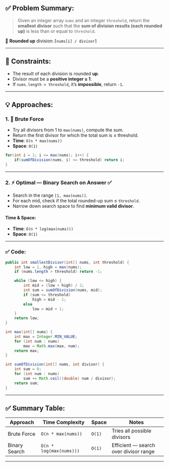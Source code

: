## ✅ Problem Summary:

> Given an integer array `nums` and an integer `threshold`, return the **smallest divisor** such that the **sum of division results (each rounded up)** is less than or equal to `threshold`.

🔸 **Rounded up** division: ⌈`nums[i] / divisor`⌉

---

## 🔎 Constraints:

* The result of each division is rounded **up**.
* Divisor must be a **positive integer ≥ 1**.
* If `nums.length > threshold`, it’s **impossible**, return `-1`.

---

## 💡 Approaches:

### 1. 🐢 Brute Force

* Try all divisors from 1 to `max(nums)`, compute the sum.
* Return the first divisor for which the total sum is ≤ threshold.
* **Time**: `O(n * max(nums))`
* **Space**: `O(1)`

```java
for(int i = 1; i <= max(nums); i++) {
    if(sumOfDivision(nums, i) <= threshold) return i;
}
```

---

### 2. ⚡ Optimal — Binary Search on Answer ✅

* Search in the range `[1, max(nums)]`.
* For each mid, check if the total rounded-up sum ≤ `threshold`.
* Narrow down search space to find **minimum valid divisor**.

#### Time & Space:

* **Time**: `O(n * log(max(nums)))`
* **Space**: `O(1)`

---

### ✅ Code:

```java
public int smallestDivisor(int[] nums, int threshold) {
    int low = 1, high = max(nums);
    if (nums.length > threshold) return -1;

    while (low <= high) {
        int mid = (low + high) / 2;
        int sum = sumOfDivision(nums, mid);
        if (sum <= threshold)
            high = mid - 1;
        else
            low = mid + 1;
    }
    return low;
}

int max(int[] nums) {
    int max = Integer.MIN_VALUE;
    for (int num : nums)
        max = Math.max(max, num);
    return max;
}

int sumOfDivision(int[] nums, int divisor) {
    int sum = 0;
    for (int num : nums)
        sum += Math.ceil((double) num / divisor);
    return sum;
}
```

---

## ✅ Summary Table:

| Approach      | Time Complexity         | Space  | Notes                                 |
| ------------- | ----------------------- | ------ | ------------------------------------- |
| Brute Force   | `O(n * max(nums))`      | `O(1)` | Tries all possible divisors           |
| Binary Search | `O(n * log(max(nums)))` | `O(1)` | Efficient — search over divisor range |

---
